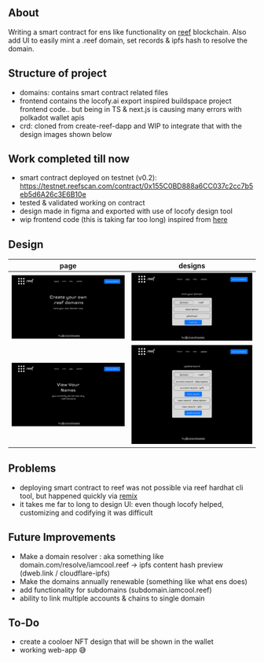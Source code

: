 ## About
Writing a smart contract for ens like functionality on [reef](https://reef.io/) blockchain. Also add UI to easily mint a .reef domain, set records & ipfs hash to resolve the domain.

## Structure of project
- domains: contains smart contract related files
- frontend contains the locofy.ai export inspired buildspace project frontend code.. but being in TS & next.js is causing many errors with polkadot wallet apis
-  crd: cloned from create-reef-dapp and WIP to integrate that with the design images shown below

## Work completed till now
- smart contract deployed on testnet (v0.2): https://testnet.reefscan.com/contract/0x155C0BD888a6CC037c2cc7b5eb5d6A26c3E6B10e
- tested & validated working on contract
- design made in figma and exported with use of locofy design tool
- wip frontend code (this is taking far too long) inspired from [here](https://github.com/anasshad/polygon-ens-domain-service)

## Design
page | designs
:-------------------------:|:-------------------------:
![home page](figma-design-export/reef-home.jpg) | ![mint page design](figma-design-export/reef-mint.jpg) 
![view as nft](figma-design-export/view-nft.jpg) | ![update records on the contract](figma-design-export/update-records.jpg) 


## Problems
- deploying smart contract to reef was not possible via reef hardhat cli tool, but happened quickly via [remix](https://remix.reefscan.com/)
- it takes me far to long to design UI: even though locofy helped, customizing and codifying it was difficult

## Future Improvements
- Make a domain resolver : aka something like domain.com/resolve/iamcool.reef -> ipfs content hash preview (dweb.link / cloudflare-ipfs)
- Make the domains annually renewable (something like what ens does)
- add functionality for subdomains (subdomain.iamcool.reef)
- ability to link multiple accounts & chains to single domain

## To-Do
- create a cooloer NFT design that will be shown in the wallet
- working web-app 😅